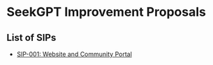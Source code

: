 # SeekGPT Improvement Proposals

## List of SIPs

- [SIP-001: Website and Community Portal](sip-001.md)
